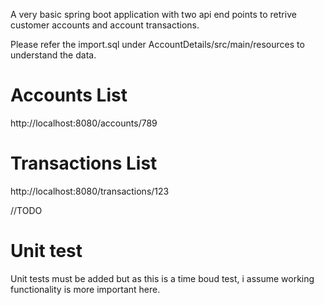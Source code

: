 A very basic spring boot application with two api end points to retrive customer accounts and account transactions.

Please refer the import.sql under AccountDetails/src/main/resources to understand the data.

# Accounts List

http://localhost:8080/accounts/789

# Transactions List

http://localhost:8080/transactions/123

//TODO
# Unit test
Unit tests must be added but as this is a time boud test, i assume working functionality is more important here.
